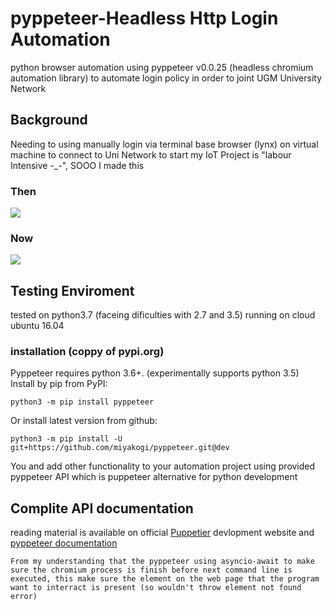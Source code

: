 # pyppeteer-Headless Http Login Automation 

python browser automation using pyppeteer v0.0.25 (headless chromium automation library) to automate login policy in order to joint UGM University Network

## Background

Needing to using manually login via terminal base browser (lynx) on virtual machine to connect to Uni Network to start my IoT Project is "labour Intensive -_-", SOOO I made this
### Then

![](https://github.com/wimbuhAdi/noGUI-httpLoginAutomation/blob/master/SS%20images/noSuccesLoginRequred.jpg)

### Now

![](https://github.com/wimbuhAdi/noGUI-httpLoginAutomation/blob/master/SS%20images/loginSucessScreenshot_1.jpg)

## Testing Enviroment

tested on python3.7 (faceing dificulties with 2.7 and 3.5) running on cloud ubuntu 16.04

### installation (coppy of pypi.org)

Pyppeteer requires python 3.6+. (experimentally supports python 3.5)
Install by pip from PyPI:
```
python3 -m pip install pyppeteer
```
Or install latest version from github:
```
python3 -m pip install -U git+https://github.com/miyakogi/pyppeteer.git@dev
```
You and add other functionality to your automation project using provided pyppeteer API which is puppeteer alternative for python development

## Complite API documentation

reading material is available on official [Puppetier](https://pptr.dev/) devlopment website and [pyppeteer documentation](https://pypi.org/project/pyppeteer/)

```
From my understanding that the pyppeteer using asyncio-await to make sure the chromium process is finish before next command line is executed, this make sure the element on the web page that the program want to interract is present (so wouldn't throw element not found error)
```
